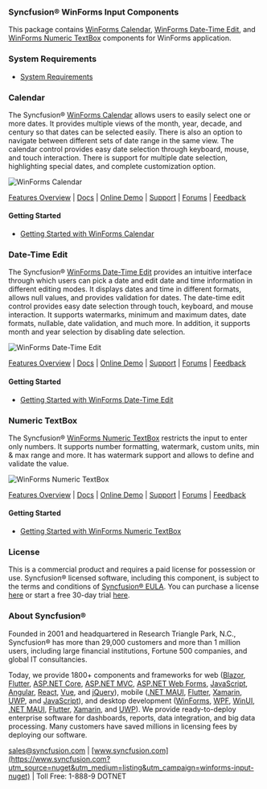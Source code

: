 ### Syncfusion® WinForms Input Components
This package contains [WinForms Calendar](https://www.syncfusion.com/winforms-ui-controls/calendar?utm_source=nuget&utm_medium=listing&utm_campaign=winforms-input-nuget), [WinForms Date-Time Edit](https://www.syncfusion.com/winforms-ui-controls/datetimepicker?utm_source=nuget&utm_medium=listing&utm_campaign=winforms-input-nuget), and [WinForms Numeric TextBox](https://www.syncfusion.com/winforms-ui-controls/numeric-textbox?utm_source=nuget&utm_medium=listing&utm_campaign=winforms-input-nuget) components for WinForms application.

### System Requirements

* [System Requirements](https://help.syncfusion.com/windowsforms/installation/system-requirements?utm_source=nuget&utm_medium=listing&utm_campaign=winforms-input-nuget)

### Calendar

The Syncfusion® [WinForms Calendar](https://www.syncfusion.com/winforms-ui-controls/calendar?utm_source=nuget&utm_medium=listing&utm_campaign=winforms-input-nuget) allows users to easily select one or more dates. It provides multiple views of the month, year, decade, and century so that dates can be selected easily. There is also an option to navigate between different sets of date range in the same view. The calendar control provides easy date selection through keyboard, mouse, and touch interaction. There is support for multiple date selection, highlighting special dates, and complete customization option.

![WinForms Calendar](https://cdn.syncfusion.com/nuget-readme/winforms/winforms-calendar.png)

[Features Overview](https://www.syncfusion.com/winforms-ui-controls/calendar?utm_source=nuget&utm_medium=listing&utm_campaign=winforms-input-nuget) | [Docs](https://help.syncfusion.com/windowsforms/calendar/getting-started?utm_source=nuget&utm_medium=listing&utm_campaign=winforms-input-nuget) | [Online Demo](https://github.com/syncfusion/winforms-demos?utm_source=nuget&utm_medium=listing&utm_campaign=winforms-input-nuget) | [Support](https://support.syncfusion.com/create?utm_source=nuget&utm_medium=listing&utm_campaign=winforms-input-nuget) | [Forums](https://www.syncfusion.com/forums/windowsforms?utm_source=nuget&utm_medium=listing&utm_campaign=winforms-input-nuget) | [Feedback](https://www.syncfusion.com/feedback/winforms?utm_source=nuget&utm_medium=listing&utm_campaign=winforms-input-nuget)

#### Getting Started

* [Getting Started with WinForms Calendar](https://help.syncfusion.com/windowsforms/calendar/getting-started?utm_source=nuget&utm_medium=listing&utm_campaign=winforms-input-nuget)

### Date-Time Edit

The Syncfusion® [WinForms Date-Time Edit](https://www.syncfusion.com/winforms-ui-controls/datetimepicker?utm_source=nuget&utm_medium=listing&utm_campaign=winforms-input-nuget) provides an intuitive interface through which users can pick a date and edit date and time information in different editing modes. It displays dates and time in different formats, allows null values, and provides validation for dates. The date-time edit control provides easy date selection through touch, keyboard, and mouse interaction. It supports watermarks, minimum and maximum dates, date formats, nullable, date validation, and much more. In addition, it supports month and year selection by disabling date selection.

![WinForms Date-Time Edit](https://cdn.syncfusion.com/nuget-readme/winforms/winforms-datetimeedit.png)

[Features Overview](https://www.syncfusion.com/winforms-ui-controls/datetimepicker?utm_source=nuget&utm_medium=listing&utm_campaign=winforms-input-nuget) | [Docs](https://help.syncfusion.com/windowsforms/datetimepicker/getting-started?utm_source=nuget&utm_medium=listing&utm_campaign=winforms-input-nuget) | [Online Demo](https://github.com/syncfusion/winforms-demos?utm_source=nuget&utm_medium=listing&utm_campaign=winforms-input-nuget) | [Support](https://support.syncfusion.com/create?utm_source=nuget&utm_medium=listing&utm_campaign=winforms-input-nuget) | [Forums](https://www.syncfusion.com/forums/windowsforms?utm_source=nuget&utm_medium=listing&utm_campaign=winforms-input-nuget) | [Feedback](https://www.syncfusion.com/feedback/winforms?utm_source=nuget&utm_medium=listing&utm_campaign=winforms-input-nuget)

#### Getting Started

* [Getting Started with WinForms Date-Time Edit](https://help.syncfusion.com/windowsforms/datetimepicker/getting-started?utm_source=nuget&utm_medium=listing&utm_campaign=winforms-input-nuget)

### Numeric TextBox

The Syncfusion® [WinForms Numeric TextBox](https://www.syncfusion.com/winforms-ui-controls/numeric-textbox?utm_source=nuget&utm_medium=listing&utm_campaign=winforms-input-nuget) restricts the input to enter only numbers. It supports number formatting, watermark, custom units, min & max range and more. It has watermark support and allows to define and validate the value.

![WinForms Numeric TextBox](https://cdn.syncfusion.com/nuget-readme/winforms/winforms-numerictextbox.png)

[Features Overview](https://www.syncfusion.com/winforms-ui-controls/numeric-textbox?utm_source=nuget&utm_medium=listing&utm_campaign=winforms-input-nuget) | [Docs](https://help.syncfusion.com/windowsforms/numeric-textbox/gettingstarted?utm_source=nuget&utm_medium=listing&utm_campaign=winforms-input-nuget) | [Online Demo](https://github.com/syncfusion/winforms-demos?utm_source=nuget&utm_medium=listing&utm_campaign=winforms-input-nuget) | [Support](https://support.syncfusion.com/create?utm_source=nuget&utm_medium=listing&utm_campaign=winforms-input-nuget) | [Forums](https://www.syncfusion.com/forums/windowsforms?utm_source=nuget&utm_medium=listing&utm_campaign=winforms-input-nuget) | [Feedback](https://www.syncfusion.com/feedback/winforms?utm_source=nuget&utm_medium=listing&utm_campaign=winforms-input-nuget)

#### Getting Started

* [Getting Started with WinForms Numeric TextBox](https://help.syncfusion.com/windowsforms/numeric-textbox/gettingstarted?utm_source=nuget&utm_medium=listing&utm_campaign=winforms-input-nuget)

### License

This is a commercial product and requires a paid license for possession or use. Syncfusion® licensed software, including this component, is subject to the terms and conditions of [Syncfusion® EULA](https://www.syncfusion.com/eula/es/?utm_source=nuget&utm_medium=listing&utm_campaign=winforms-input-nuget). You can purchase a license [here](https://www.syncfusion.com/sales/products?utm_source=nuget&utm_medium=listing&utm_campaign=winforms-input-nuget) or start a free 30-day trial [here](https://www.syncfusion.com/account/manage-trials/start-trials?utm_source=nuget&utm_medium=listing&utm_campaign=winforms-input-nuget).

### About Syncfusion®

Founded in 2001 and headquartered in Research Triangle Park, N.C., Syncfusion® has more than 29,000 customers and more than 1 million users, including large financial institutions, Fortune 500 companies, and global IT consultancies.
 
Today, we provide 1800+ components and frameworks for web ([Blazor](https://www.syncfusion.com/blazor-components?utm_source=nuget&utm_medium=listing&utm_campaign=winforms-input-nuget), [Flutter](https://www.syncfusion.com/flutter-widgets?utm_source=nuget&utm_medium=listing&utm_campaign=winforms-input-nuget), [ASP.NET Core](https://www.syncfusion.com/aspnet-input-ui-controls?utm_source=nuget&utm_medium=listing&utm_campaign=winforms-input-nuget), [ASP.NET MVC](https://www.syncfusion.com/aspnet-mvc-ui-controls?utm_source=nuget&utm_medium=listing&utm_campaign=winforms-input-nuget), [ASP.NET Web Forms](https://www.syncfusion.com/jquery/aspnet-webforms-ui-controls?utm_source=nuget&utm_medium=listing&utm_campaign=winforms-input-nuget), [JavaScript](https://www.syncfusion.com/javascript-ui-controls?utm_source=nuget&utm_medium=listing&utm_campaign=winforms-input-nuget), [Angular](https://www.syncfusion.com/angular-ui-components?utm_source=nuget&utm_medium=listing&utm_campaign=winforms-input-nuget), [React](https://www.syncfusion.com/react-ui-components?utm_source=nuget&utm_medium=listing&utm_campaign=winforms-input-nuget), [Vue](https://www.syncfusion.com/vue-ui-components?utm_source=nuget&utm_medium=listing&utm_campaign=winforms-input-nuget), and [jQuery](https://www.syncfusion.com/jquery-ui-widgets?utm_source=nuget&utm_medium=listing&utm_campaign=winforms-input-nuget)), mobile ([.NET MAUI](https://www.syncfusion.com/maui-controls?utm_source=nuget&utm_medium=listing&utm_campaign=winforms-input-nuget), [Flutter](https://www.syncfusion.com/flutter-widgets?utm_source=nuget&utm_medium=listing&utm_campaign=winforms-input-nuget), [Xamarin](https://www.syncfusion.com/xamarin-ui-controls?utm_source=nuget&utm_medium=listing&utm_campaign=winforms-input-nuget), [UWP](https://www.syncfusion.com/uwp-ui-controls?utm_source=nuget&utm_medium=listing&utm_campaign=winforms-input-nuget), and [JavaScript](https://www.syncfusion.com/javascript-ui-controls?utm_source=nuget&utm_medium=listing&utm_campaign=winforms-input-nuget)), and desktop development ([WinForms](https://www.syncfusion.com/winforms-ui-controls?utm_source=nuget&utm_medium=listing&utm_campaign=winforms-input-nuget), [WPF](https://www.syncfusion.com/wpf-controls?utm_source=nuget&utm_medium=listing&utm_campaign=winforms-input-nuget), [WinUI](https://www.syncfusion.com/winui-controls?utm_source=nuget&utm_medium=listing&utm_campaign=winforms-input-nuget), [.NET MAUI](https://www.syncfusion.com/maui-controls?utm_source=nuget&utm_medium=listing&utm_campaign=winforms-input-nuget), [Flutter](https://www.syncfusion.com/flutter-widgets?utm_source=nuget&utm_medium=listing&utm_campaign=winforms-input-nuget), [Xamarin](https://www.syncfusion.com/xamarin-ui-controls?utm_source=nuget&utm_medium=listing&utm_campaign=winforms-input-nuget), and [UWP](https://www.syncfusion.com/uwp-ui-controls?utm_source=nuget&utm_medium=listing&utm_campaign=winforms-input-nuget)). We provide ready-to-deploy enterprise software for dashboards, reports, data integration, and big data processing. Many customers have saved millions in licensing fees by deploying our software.

[sales@syncfusion.com](mailto:sales@syncfusion.com?Subject=Syncfusion%20WinForms%20Input-%20NuGet) | [www.syncfusion.com](https://www.syncfusion.com?utm_source=nuget&utm_medium=listing&utm_campaign=winforms-input-nuget) | Toll Free: 1-888-9 DOTNET


